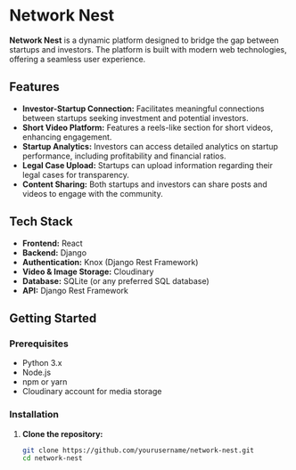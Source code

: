 # Network Nest

**Network Nest** is a dynamic platform designed to bridge the gap between startups and investors.  The platform is built with modern web technologies, offering a seamless user experience.

## Features

- **Investor-Startup Connection:** Facilitates meaningful connections between startups seeking investment and potential investors.
- **Short Video Platform:** Features a reels-like section for short videos, enhancing engagement.
- **Startup Analytics:** Investors can access detailed analytics on startup performance, including profitability and financial ratios.
- **Legal Case Upload:** Startups can upload information regarding their legal cases for transparency.
- **Content Sharing:** Both startups and investors can share posts and videos to engage with the community.

## Tech Stack

- **Frontend:** React
- **Backend:** Django
- **Authentication:** Knox (Django Rest Framework)
- **Video & Image Storage:** Cloudinary
- **Database:** SQLite (or any preferred SQL database)
- **API:** Django Rest Framework

## Getting Started

### Prerequisites

- Python 3.x
- Node.js
- npm or yarn
- Cloudinary account for media storage

### Installation

1. **Clone the repository:**
   ```bash
   git clone https://github.com/yourusername/network-nest.git
   cd network-nest
